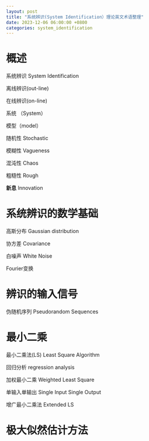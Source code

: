```yaml
---
layout: post
title: "系统辨识(System Identification）理论英文术语整理"
date: 2023-12-06 06:00:00 +0800
categories: system_identification
---
```


# 概述

系统辨识 System Identification

离线辨识(out-line)

在线辨识(on-line)

系统 （System）

模型（model）

随机性 Stochastic

模糊性 Vagueness

混沌性 Chaos

粗糙性 Rough

**新息** Innovation

# 系统辨识的数学基础

高斯分布 Gaussian distribution

协方差 Covariance

白噪声 White Noise

Fourier变换

# 辨识的输入信号

伪随机序列 Pseudorandom Sequences

# 最小二乘

最小二乘法(LS) Least Square Algorithm

回归分析 regression analysis

加权最小二乘 Weighted Least Square

单输入单输出 Single Input Single Output

增广最小二乘法 Extended LS


# 极大似然估计方法